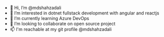 - 👋 Hi, I’m @mdshahzadali
- 👀 I’m interested in dotnet fullstack development with angular and reactjs
- 🌱 I’m currently learning Azure DevOps
- 💞️ I’m looking to collaborate on open source project
- 📫 I'm reachable at my git profile @mdshahzadali

<!---
mdshahzadali/mdshahzadali is a ✨ special ✨ repository because its `README.md` (this file) appears on your GitHub profile.
You can click the Preview link to take a look at your changes.
--->
